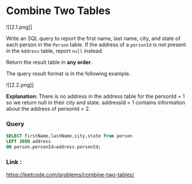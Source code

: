 # Combine Two Tables

![[2.1.png]]

Write an SQL query to report the first name, last name, city, and state of each person in the `Person` table. If the address of a `personId` is not present in the `Address` table, report `null` instead.

Return the result table in **any order**.

The query result format is in the following example.

![[2.2.png]]

**Explanation:** 
There is no address in the address table for the personId = 1 so we return null in their city and state.
addressId = 1 contains information about the address of personId = 2.


### Query

```sql
SELECT firstName,lastName,city,state from person
LEFT JOIN address
ON person.personId=address.personId;
```


### Link :
https://leetcode.com/problems/combine-two-tables/